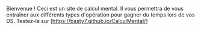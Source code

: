 Bienvenue ! Ceci est un site de calcul mental. Il vous permettra de vous entraîner aux différents types d'opération pour gagner du temps lors de vos DS.
Testez-le sur [https://basty7.github.io/CalculMental/]